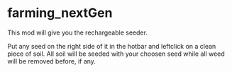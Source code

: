 # farming_nextGen


This mod will give you the rechargeable
seeder.

Put any seed on the right side of it in the hotbar
and leftclick on a clean piece of soil. 
All soil will be seeded with your choosen seed while
all weed will be removed before, if any.

